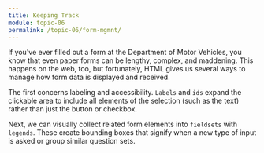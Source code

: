 ```yaml
---
title: Keeping Track
module: topic-06
permalink: /topic-06/form-mgmnt/
---
```


<div class="divider-heading"></div>

If you've ever filled out a form at the Department of Motor Vehicles, you know that even paper forms can be lengthy, complex, and maddening. This happens on the web, too, but fortunately, HTML gives us several ways to manage how form data is displayed and received.

The first concerns labeling and accessibility. `Labels` and `ids` expand the clickable area to include all elements of the selection (such as the text) rather than just the button or checkbox.

Next, we can visually collect related form elements into `fieldsets` with `legends`. These create bounding boxes that signify when a new type of input is asked or group similar question sets.
